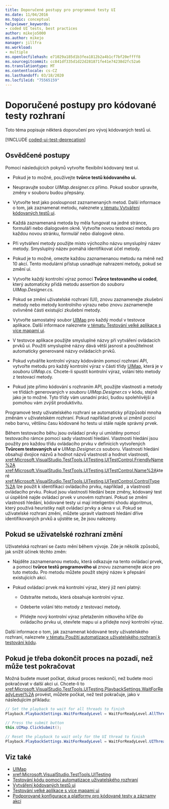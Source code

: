 ```yaml
---
title: Doporučené postupy pro programové testy UI
ms.date: 11/04/2016
ms.topic: conceptual
helpviewer_keywords:
- coded UI tests, best practices
author: mikejo5000
ms.author: mikejo
manager: jillfra
ms.workload:
- multiple
ms.openlocfilehash: e71029a185d1b3fea1812b2a4b1cf7bf20effff8
ms.sourcegitcommit: cc841df335d1d22d281871fe41e74238d2fc52a6
ms.translationtype: MT
ms.contentlocale: cs-CZ
ms.lasthandoff: 03/18/2020
ms.locfileid: "75565159"
---
```

# <a name="best-practices-for-coded-ui-tests"></a>Doporučené postupy pro kódované testy rozhraní

Toto téma popisuje některá doporučení pro vývoj kódovaných testů ui.

[!INCLUDE [coded-ui-test-deprecation](includes/coded-ui-test-deprecation.md)]

## <a name="best-practices"></a>Osvědčené postupy

Pomocí následujících pokynů vytvořte flexibilní kódovaný test ui.

- Pokud je to možné, používejte **tvůrce testů kódovaného ui.**

- Neupravujte soubor *UIMap.designer.cs* přímo. Pokud soubor upravíte, změny v souboru budou přepsány.

- Vytvořte test jako posloupnost zaznamenaných metod. Další informace o tom, jak zaznamenat metodu, naleznete [v tématu Vytváření kódovaných testů ui](../test/use-ui-automation-to-test-your-code.md).

- Každá zaznamenaná metoda by měla fungovat na jedné stránce, formuláři nebo dialogovém okně. Vytvořte novou testovací metodu pro každou novou stránku, formulář nebo dialogové okno.

- Při vytváření metody použijte místo výchozího názvu smysluplný název metody. Smysluplný název pomáhá identifikovat účel metody.

- Pokud je to možné, omezte každou zaznamenanou metodu na méně než 10 akcí. Tento modulární přístup usnadňuje nahrazení metody, pokud se změní ui.

- Vytvořte každý kontrolní výraz pomocí **Tvůrce testovaného ui coded**, který automaticky přidá metodu assertion do *souboru UIMap.Designer.cs.*

- Pokud se změní uživatelské rozhraní (UI), znovu zaznamenejte zkušební metody nebo metody kontrolního výrazu nebo znovu zaznamenejte ovlivněné části existující zkušební metody.

- Vytvořte samostatný soubor [UIMap](/previous-versions/dd580454(v=vs.140)) pro každý modul v testovce aplikace. Další informace naleznete [v tématu Testování velké aplikace s více mapami ui](../test/testing-a-large-application-with-multiple-ui-maps.md).

- V testovce aplikace použijte smysluplné názvy při vytváření ovládacích prvků ui. Použití smysluplné názvy dává větší jasnost a použitelnost automaticky generované názvy ovládacích prvků.

- Pokud vytváříte kontrolní výrazy kódováním pomocí rozhraní API, vytvořte metodu pro každý kontrolní výraz v části třídy [UIMap,](/previous-versions/dd580454(v=vs.140)) která je v *souboru UIMap.cs.* Chcete-li spustit kontrolní výraz, volání této metody z testovací metody.

- Pokud jste přímo kódování s rozhraním API, použijte vlastnosti a metody ve třídách generovaných v *souboru UIMap.Designer.cs* v kódu, stejně jako je to možné. Tyto třídy vám usnadní práci, budou spolehlivější a pomohou vám zvýšit produktivitu.

Programové testy uživatelského rozhraní se automaticky přizpůsobí mnoha změnám v uživatelském rozhraní. Pokud například prvek ui změnil pozici nebo barvu, většinu času kódované ho testu ui stále najde správný prvek.

Během testovacího běhu jsou ovládací prvky ui umístěny pomocí testovacího rámce pomocí sady vlastností hledání. Vlastnosti hledání jsou použity pro každou třídu ovládacího prvku v definicích vytvořených **Tvůrcem testovaných ui v** *UIMap.Designer.cs* souboru. Vlastnosti hledání obsahují dvojice názvů a hodnot názvů vlastností a hodnot vlastností, <xref:Microsoft.VisualStudio.TestTools.UITesting.UITestControl.FriendlyName%2A> <xref:Microsoft.VisualStudio.TestTools.UITesting.UITestControl.Name%2A>které <xref:Microsoft.VisualStudio.TestTools.UITesting.UITestControl.ControlType%2A> lze použít k identifikaci ovládacího prvku, například , a vlastnosti ovládacího prvku. Pokud jsou vlastnosti hledání beze změny, kódovaný test ui úspěšně najde ovládací prvek v unovém rozhraní. Pokud se změní vlastnosti hledání, kódované testy ui mají inteligentní shodu algoritmus, který používá heuristiky najít ovládací prvky a okna v ui. Pokud se uživatelské rozhraní změní, můžete upravit vlastnosti hledání dříve identifikovaných prvků a ujistěte se, že jsou nalezeny.

## <a name="if-your-user-interface-changes"></a>Pokud se uživatelské rozhraní změní

Uživatelská rozhraní se často mění během vývoje. Zde je několik způsobů, jak snížit účinek těchto změn:

- Najděte zaznamenanou metodu, která odkazuje na tento ovládací prvek, a pomocí **tvůrce testů programového ui** znovu zaznamenejte akce pro tuto metodu. Pro metodu můžete použít stejný název k přepsání existujících akcí.

- Pokud ovládací prvek má kontrolní výraz, který již není platný:

  - Odstraňte metodu, která obsahuje kontrolní výraz.

  - Odeberte volání této metody z testovací metody.

  - Přidejte nový kontrolní výraz přetažením nitkového kříže do ovládacího prvku ui, otevřete mapu ui a přidejte nový kontrolní výraz.

Další informace o tom, jak zaznamenat kódované testy uživatelského rozhraní, naleznete [v tématu Použití automatizace uživatelského rozhraní k testování kódu](../test/use-ui-automation-to-test-your-code.md).

## <a name="if-a-background-process-needs-to-complete-before-the-test-can-continue"></a>Pokud je třeba dokončit proces na pozadí, než může test pokračovat

Možná budete muset počkat, dokud proces neskončí, než budete moci pokračovat v další akci ui. Chcete-li to <xref:Microsoft.VisualStudio.TestTools.UITesting.PlaybackSettings.WaitForReadyLevel%2A> provést, můžete počkat, než test pokračuje, jako v následujícím příkladu:

```csharp
// Set the playback to wait for all threads to finish
Playback.PlaybackSettings.WaitForReadyLevel = WaitForReadyLevel.AllThreads;

// Press the submit button
this.UIMap.ClickSubmit();

// Reset the playback to wait only for the UI thread to finish
Playback.PlaybackSettings.WaitForReadyLevel = WaitForReadyLevel.UIThreadOnly;
```

## <a name="see-also"></a>Viz také

- [UIMap](/previous-versions/dd580454(v=vs.140))
- <xref:Microsoft.VisualStudio.TestTools.UITesting>
- [Testování kódu pomocí automatizace uživatelského rozhraní](../test/use-ui-automation-to-test-your-code.md)
- [Vytváření kódovaných testů ui](../test/use-ui-automation-to-test-your-code.md)
- [Testování velké aplikace s více mapami ui](../test/testing-a-large-application-with-multiple-ui-maps.md)
- [Podporované konfigurace a platformy pro kódované testy a záznamy akcí](../test/supported-configurations-and-platforms-for-coded-ui-tests-and-action-recordings.md)
